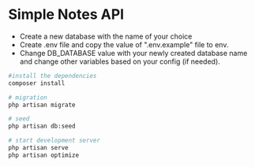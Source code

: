 # Simple Notes API

- Create a new database with the name of your choice
- Create .env file and copy the value of ".env.example" file to env. 
- Change DB_DATABASE value with your newly created database name and change other variables based on your config (if needed).


```bash
#install the dependencies
composer install

# migration
php artisan migrate

# seed
php artisan db:seed

# start development server
php artisan serve
php artisan optimize
```